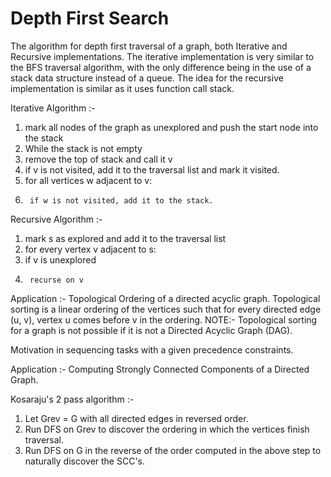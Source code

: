 # Depth First Search

The algorithm for depth first traversal of a graph, both Iterative and Recursive implementations. The iterative implementation is
very similar to the BFS traversal algorithm, with the only difference being in the use of a stack data structure instead of a queue.
The idea for the recursive implementation is similar as it uses function call stack.

Iterative Algorithm :-

1.  mark all nodes of the graph as unexplored and push the start node into the stack
2.  While the stack is not empty
3.    remove the top of stack and call it v
4.    if v is not visited, add it to the traversal list and mark it visited.
5.    for all vertices w adjacent to v:
6.      if w is not visited, add it to the stack.

Recursive Algorithm :-

1.  mark s as explored and add it to the traversal list
2.  for every vertex v adjacent to s:
3.    if v is unexplored
4.      recurse on v

Application :- Topological Ordering of a directed acyclic graph.
Topological sorting is a linear ordering of the vertices such that
for every directed edge (u, v), vertex u comes before v in the
ordering.
NOTE:- Topological sorting for a graph is not possible if it is not
a Directed Acyclic Graph (DAG).

Motivation in sequencing tasks with a given precedence constraints.

Application :- Computing Strongly Connected Components of a Directed Graph.

Kosaraju's 2 pass algorithm :-

1.  Let Grev = G with all directed edges in reversed order.
2.  Run DFS on Grev to discover the ordering in which the vertices finish traversal.
3.  Run DFS on G in the reverse of the order computed in the above step to naturally discover the SCC's.